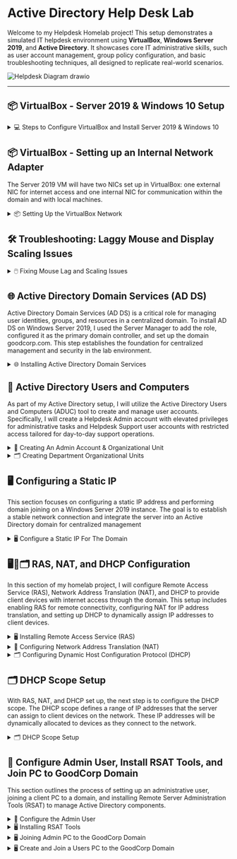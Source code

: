 # Active Directory Help Desk Lab

Welcome to my Helpdesk Homelab project! This setup demonstrates a simulated IT helpdesk environment using **VirtualBox**, **Windows Server 2019**, and **Active Directory**. It showcases core IT administrative skills, such as user account management, group policy configuration, and basic troubleshooting techniques, all designed to replicate real-world scenarios.

![Helpdesk Diagram drawio](https://github.com/user-attachments/assets/8f702151-2c27-45c6-87da-01b321d7d5ad)

---

## 📦 VirtualBox - Server 2019 & Windows 10 Setup

<details>
<summary>💻 Steps to Configure VirtualBox and Install Server 2019 & Windows 10</summary>

### 1️⃣ Download and Install VirtualBox
- To start I visited the [VirtualBox website](https://www.oracle.com/virtualization/technologies/vm/downloads/virtualbox-downloads.html) and downloaded the latest version.  
- Follow the installation wizard to complete the setup.

### 2️⃣ Download the Windows Server 2019 & Windows 10 ISO
- To download the Server 2019 ISO, I went to the [Microsoft Evaluation Center](https://www.microsoft.com/en-us/evalcenter/) and searched for "Windows Server 2019."
- To download the Windows 10 ISO I went to [Microsoft Software Download Page](https://www.microsoft.com/en-us/software-download/windows10)

### 3️⃣ Create a New Virtual Machine
- Open VirtualBox and click `New`.
  
  ![New VM Screenshot](https://github.com/user-attachments/assets/7116c63c-d6a3-4a0d-a759-9df440eea598)

- I named the virtual machine `Server 2019`.  
- Select the downloaded Windows Server 2019 ISO image.  
- I checked `Skip Unattended Installation`, then I clicked `Next`
  
  ![Screenshot 2024-12-30 220652](https://github.com/user-attachments/assets/83a81a79-8a1f-4da3-b21a-3ae4fcd8a7fe)

### 4️⃣ Configure Virtual Machine Hardware Settings
- Next, I allocated `4 CPU cores` and `4GB of RAM`.  

   ![Hardware Configuration Screenshot](https://github.com/user-attachments/assets/061c035b-8fd4-4f57-9bf2-ee66c5dde676)
  
- Next, I set the virtual hard disk size to `50GB`.  

  ![Hard Disk Size Screenshot](https://github.com/user-attachments/assets/0b1a7605-65f7-4893-bb85-e39973ebf9c4)
  
- Click `Finish` to complete the setup.  

  ![Screenshot 2024-12-30 222023](https://github.com/user-attachments/assets/54dd2892-fd6b-47fd-91b5-7c71a06cd88a)

### 5️⃣ Install Windows Server 2019
  
- Open VirtualBox, select the Server 2019 VM, and click `Start`.  

  ![Screenshot 2024-12-30 222155](https://github.com/user-attachments/assets/aea67364-b653-4e10-a01c-7224353797f1)

- Once the VM boots, I'll set my Language, Time and currency format, and Input method, then click `Next`

  ![Screenshot 2024-12-30 222422](https://github.com/user-attachments/assets/7f843eda-bf00-448a-b989-69419e93d474)

- On the Windows setup screen, I'll click `Install Now`

  ![Screenshot 2024-12-30 222436](https://github.com/user-attachments/assets/6c0f8e19-4b0f-4724-8fe5-67449d19eb45)

- On the next page, I'll make sure to select `Desktop Experience`, then click `Next`

  ![Screenshot 2024-12-30 222801](https://github.com/user-attachments/assets/e6746f98-533b-47cc-a1b8-075ce4e1152c)

- Accept the License terms, then click `Next`

  ![Screenshot 2024-12-30 223212](https://github.com/user-attachments/assets/471b37db-b583-4a97-b7cd-81bd2ea4c1bf)

- On the next page, I'll select `Custom Install`

  ![Screenshot 2024-12-30 223219](https://github.com/user-attachments/assets/27856ea1-6fac-4f08-9ccc-4507187cc1ff)

- On the Disk Allocation page, select the 50GB drive, then click `Next`

  ![Screenshot 2024-12-30 223224](https://github.com/user-attachments/assets/b759346e-a54e-49df-a344-df8de5d71bdc)

- Windows will begin the installation process.
 
  ![Screenshot 2024-12-30 223251](https://github.com/user-attachments/assets/b60d5f85-1425-45fd-8a05-ae7e90379c59)

- Once prompted, I'll input a password, then click `Finish`

  ![Screenshot 2024-12-30 223851](https://github.com/user-attachments/assets/44d64ac8-147b-4ac5-873b-f26b38713821)

- When at the Windows login screen, press `right ctrl + del`, then enter the password to log in.
- NOTE: you have to use ctrl+del since this is a VM. You could also go to `Input` → `Keyboard`, then click `Insert Ctrl-Alt-Del` to achieve the same thing.

  ![Screenshot 2024-12-30 224856](https://github.com/user-attachments/assets/9db6dc9f-c7cd-42dc-8826-ae1b05abcea8)

✅ Installation Complete
- The VM is now ready and operational! Just repeat the process to create a Windows 10 Virtual Machine.

  ![Completed Setup Screenshot](https://github.com/user-attachments/assets/f7e23cec-1efd-4d81-92c8-125c7e41b602)

</details>




<!-- 1️⃣2️⃣3️⃣4️⃣5️⃣6️⃣7️⃣8️⃣9️⃣🔟 -->




## 📦 VirtualBox - Setting up an Internal Network Adapter
The Server 2019 VM will have two NICs set up in VirtualBox: one external NIC for internet access and one internal NIC for communication within the domain and with local machines.

<details>
<summary>📦 Setting Up the VirtualBox Network</summary>

- On the host machine, I'll launch VirtualBox, select the Server 2019 VM, and click `Settings`.

  ![Screenshot 2024-12-31 205055](https://github.com/user-attachments/assets/5775fb11-80c9-4811-a548-2d58790a5d20)

- On the Settings window, switch to `Expert Mode` in the top left corner.

  ![Screenshot 2024-12-31 205116](https://github.com/user-attachments/assets/6c65c99c-5760-4cbf-a0a6-c7403fbcd184)

- Select `Network` from the menu to the left. Make sure Adapter 1 is enabled and set to `NAT` or `Bridged`

  ![Screenshot 2024-12-31 205130](https://github.com/user-attachments/assets/9fab0c51-00d1-46d1-a2bf-326bf6376dfd)

- Click the Adapter 2 tab and check `Enable Network Adapter` then select `Internal Network` and click `OK`

  ![Screenshot 2024-12-31 205154](https://github.com/user-attachments/assets/0081597c-bb98-42d1-b84a-88767b17aeb2)

- The VirtualBox network adapters are now set up properly. This will allow me to have static ips on one nic, while still giving access to the internet from the other.

</details>




<!-- 1️⃣2️⃣3️⃣4️⃣5️⃣6️⃣7️⃣8️⃣9️⃣🔟 -->




## 🛠️ Troubleshooting: Laggy Mouse and Display Scaling Issues

<details>
<summary>🖱️ Fixing Mouse Lag and Scaling Issues</summary>

### Issue Observed
With the virtual machine running, there were noticeable issues with mouse lag and improper display scaling.  

  ![Mouse Lag Screenshot](https://github.com/user-attachments/assets/f7e23cec-1efd-4d81-92c8-125c7e41b602)

### Solution
1️⃣ Go to `Devices` in the VirtualBox menu and select `Insert Guest Additions CD image...`.  
   
   ![Insert Guest Additions Screenshot](https://github.com/user-attachments/assets/7b1684a1-5a8a-4f5a-91d1-82541c3ba5c1)
   
2️⃣ Within the VM, Open `File Explorer` and navigate to `This PC`.  

3️⃣ Under `Devices and Drives`, open the `CD Drive (D:) VirtualBox Guest Additions`.  
   
   ![Guest Additions Drive Screenshot](https://github.com/user-attachments/assets/c9a9d62d-d1fd-4068-bcc2-89b45c5ddf77)

4️⃣ Run `VBoxWindowsAdditions-amd64` and complete the installation.  
   
   ![Guest Additions Installer Screenshot](https://github.com/user-attachments/assets/18c984f6-9eb0-4a0c-b46d-3f75ad092226)

5️⃣ Reboot the VM.  

### Result
The mouse now moves smoothly, and the display scaling adjusts correctly, allowing for a better user experience. 😊  
  
  ![Fixed Issues Screenshot](https://github.com/user-attachments/assets/f9d96384-69ab-4fc2-8c42-b7196732c051)

</details>




<!-- 1️⃣2️⃣3️⃣4️⃣5️⃣6️⃣7️⃣8️⃣9️⃣🔟 -->




## 🌐 Active Directory Domain Services (AD DS)

Active Directory Domain Services (AD DS) is a critical role for managing user identities, groups, and resources in a centralized domain. To install AD DS on Windows Server 2019, I used the Server Manager to add the role, configured it as the primary domain controller, and set up the domain goodcorp.com. This step establishes the foundation for centralized management and security in the lab environment.

<details>
<summary>🌐 Installing Active Directory Domain Services</summary>

## 🛠️ Prepare the Server

### Change the Computer Name  
- Go to System Properties, by opening `File Explorer` right-click `This PC`, then select `Properties`.

  ![Screenshot 2024-12-30 233825](https://github.com/user-attachments/assets/c35254c2-8989-48e3-8e4d-c041222bf78a)

- Next to Computer Name click `Change Settings`

  ![Screenshot 2024-12-30 234145](https://github.com/user-attachments/assets/1f375b22-e8cc-45ab-a64c-0766477394d5)

- Click `Change` then set the computer name, I'll use `GoodCorp-DC`, click `OK` then restart the server.

  ![Screenshot 2024-12-30 235134](https://github.com/user-attachments/assets/a5a1191f-5e26-49ee-a184-be7d5c9f7094)

- Once restarted, go to system properties again to verify the name has changed.

  ![Screenshot 2024-12-30 235519](https://github.com/user-attachments/assets/2a4f91fb-63a5-4e54-82a4-bc3c7196f6a1)

---

## 🛠️ Open Server Manager & Start Installation

1️⃣ Launch Server Manager  
- Open the VM, Server Manager should start automatically. If not, click `Start`, and select `Server Manager`.  

  ![Server Manager](https://github.com/user-attachments/assets/38ee87c4-8674-400e-bbfe-615c5cc283c3)

2️⃣ Add Roles and Features  
- On the Server Manager dashboard, click `Manage` → `Add Roles and Features`.  

  ![Add Roles and Features](https://github.com/user-attachments/assets/9be5e3e2-1c64-4147-838f-749d3fef7465)

---

## 🖱️ Use the Installation Wizard

3️⃣ Begin Installation  
- When the installation wizard appears, click `Next`.  

  ![Screenshot 2024-12-31 000254](https://github.com/user-attachments/assets/7a82862c-b490-4c80-bdbf-91d54251bd5a)

4️⃣ Select Installation Type  
- Choose `Role-based or Feature-based Installation`, then click `Next`.  

  ![Screenshot 2024-12-31 000345](https://github.com/user-attachments/assets/d018a402-c014-481d-883b-b39e03ea8c36)

5️⃣ Pick the Destination Server  
- Click `Select a server from the server pool` and click `Next`.  

  ![Screenshot 2024-12-31 000419](https://github.com/user-attachments/assets/01baa936-5ab2-43d9-9773-808b8b11b77f)

---

## 🧩 Add the AD DS Role

6️⃣ Add the Role  
- Select `Active Directory Domain Services`, click `Add Features`, then click `Next`.  

  ![Screenshot 2024-12-31 000520](https://github.com/user-attachments/assets/1dcd19c7-97e7-4b31-9850-4d68bbcc8b23)
  ![Screenshot 2024-12-31 000525](https://github.com/user-attachments/assets/3c728739-f489-430c-9f91-09a4bba1588d)
  ![Screenshot 2024-12-31 000536](https://github.com/user-attachments/assets/985b3299-65b1-4d3f-9d14-df927c03b9c8)

7️⃣ Review Features  
- On the Features tab, leave everything as is, then click `Next`.  

  ![Screenshot 2024-12-31 000542](https://github.com/user-attachments/assets/78136f6a-6a4f-4b78-b347-479015962083)

8️⃣ Confirm Installation  
- On the AD DS tab, click `Next`, then `Install` on the Confirmation tab.  

  ![Screenshot 2024-12-31 000547](https://github.com/user-attachments/assets/25a8f8d0-fde5-43c7-946e-9b8758cd5a8f)
  ![Screenshot 2024-12-31 000558](https://github.com/user-attachments/assets/2925c475-10e1-4182-a63f-54b793c11751)
  ![Screenshot 2024-12-31 000637](https://github.com/user-attachments/assets/b2f79e7e-40ed-4bab-ac77-b59394cfbf12)

---

## 🌳 Promote to Domain Controller

9️⃣ Start Promotion  
- After installation, click `Promote this server to a domain controller`.  

  ![Screenshot 2024-12-31 001444](https://github.com/user-attachments/assets/61a5b6f4-e561-4610-b780-62916663398d)

- Add a New Forest: I chose to use `goodcorp.com`.  

  ![Screenshot 2024-12-31 001609](https://github.com/user-attachments/assets/c52bdb0f-9b8d-4518-a96d-34e85b6d1cd8)

🔟 Set Domain Controller Options  
- Input a password and click `Next`.  

  ![Screenshot 2024-12-31 001704](https://github.com/user-attachments/assets/68ed86d6-8756-4b97-99a0-2a014152423b)

---

## 🔗 Configure Additional Settings

- DNS Options: Leave unchecked and click `Next`.  

  ![Screenshot 2024-12-31 001802](https://github.com/user-attachments/assets/a5e73027-9c07-474e-b6e2-8c4db2cd0a68)

- NetBIOS Name: Leave as is and click `Next`.  

  ![Screenshot 2024-12-31 001819](https://github.com/user-attachments/assets/126cedc0-4881-49fb-a9b7-afc20d7e1b71)

- Paths Tab: Keep defaults and click `Next`.  

  ![Screenshot 2024-12-31 001829](https://github.com/user-attachments/assets/15aae331-8cc1-4401-92e8-e2af55f0d473)

- Review Tab: Click `Next`.  

  ![Screenshot 2024-12-31 001841](https://github.com/user-attachments/assets/023c6f47-42bc-4d32-ba3a-3c5b452b8f94)

- Prerequisites Check: Click `Install`.  

  ![Screenshot 2024-12-31 001859](https://github.com/user-attachments/assets/31db2f43-57ce-481f-bf0a-a7d890b8e4cc)

---

## 🔄 Final Steps

✅ Installation Complete  
- Once the installation is complete, the VM will automatically restart.  

  ![Screenshot 2024-12-31 001941](https://github.com/user-attachments/assets/865bf457-60eb-4ef9-aa66-86d8d6727a7c)

---

</details>




<!-- 1️⃣2️⃣3️⃣4️⃣5️⃣6️⃣7️⃣8️⃣9️⃣🔟 -->




## 👥 Active Directory Users and Computers

As part of my Active Directory setup, I will utilize the Active Directory Users and Computers (ADUC) tool to create and manage user accounts. Specifically, I will create a Helpdesk Admin account with elevated privileges for administrative tasks and Helpdesk Support user accounts with restricted access tailored for day-to-day support operations.

<details>
<summary>👥 Creating An Admin Account & Organizational Unit</summary>

## 👥 Create an Admin Account

1️⃣ Access Active Directory Users and Computers
- On the Server Manager dashboard, click `Tools` and select `Active Directory Users and Computers`.

  ![Screenshot 2024-12-31 130031](https://github.com/user-attachments/assets/6b067f12-b5e0-463c-a109-22d47ff88de4)

- I will pin ADUC to my taskbar by right-clicking the icon and selecting `Pin To Taskbar`.

  ![Screenshot 2024-12-31 130320](https://github.com/user-attachments/assets/d63ddf3c-5f44-4b69-80c9-ac53b42f100f)

---

## 🗂️ Create A New Organizational Unit

2️⃣ Create the Admin Organizational Unit
- I'll right-click `goodcorp.com` go to `New` and select `Organizational Unit`.

  ![Screenshot 2025-01-02 105043](https://github.com/user-attachments/assets/ad381f64-64b1-404f-b226-796f8b68381c)

- I'll name the OU `ADMINS` and uncheck `Protect container from accidental deletion`, then click `OK`.

  ![Screenshot 2025-01-02 105303](https://github.com/user-attachments/assets/faa2f277-2318-4b13-a493-09029c170a12)

---

## 👥 Active Directory Account Creation

3️⃣ Account Creation

- Now that I have an `ADMINS` folder. I'll right-click the folder and select `New` then `User`.

  ![Screenshot 2025-01-02 105554](https://github.com/user-attachments/assets/9849c68b-4dd9-4bc4-b837-91482ae745f5)

- I'll input my name `Stephen Abner`, set the User logon name to `a-sabner`, then click `Next`.

  ![Screenshot 2025-01-02 105824](https://github.com/user-attachments/assets/5dc1d58f-036c-4da5-95dd-604d5b340f7f)

- On the next screen I'll input a password, uncheck `User must change password at next logon`, and check `Password never expires`, then click `Next` and `Finish`.

  ![Screenshot 2025-01-02 110117](https://github.com/user-attachments/assets/f27dafd7-b0ec-40d0-a0fe-c422d31710b7)

---

## 👥 Promote User To Admin

4️⃣ Give User Domain Admin

- Now I have my personal account created inside the ADMINS folder, But I still need to give the account admin privileges. 

  ![Screenshot 2025-01-02 110310](https://github.com/user-attachments/assets/7ac6ec2a-59af-4486-8f07-992c8236a434)

- To grant the account admin privileges, I'll right-click on the user and select `Properties`.

  ![Screenshot 2025-01-02 114236](https://github.com/user-attachments/assets/ec2286ca-a535-4d50-9380-6f308cf83aa5)

- In the properties window, I'll click `Member Of`, then click `Add` 

![Screenshot 2025-01-02 114405](https://github.com/user-attachments/assets/c6ad8ed0-2012-4ef2-9a0e-4bf920bcb15d) ![Screenshot 2025-01-02 114417](https://github.com/user-attachments/assets/da3c82ac-522e-42e1-bd58-5d08e5fc6a51)

- In the `Enter the object names to select` section, I'll input `domain admins`, then click `Check Names`

  ![Screenshot 2025-01-02 114942](https://github.com/user-attachments/assets/8dbc6656-3d01-40db-ae77-7324badc9e1e)

- After clicking `Check Names` domain admins will become underlined, click `OK` 

  ![Screenshot 2025-01-02 114959](https://github.com/user-attachments/assets/eb1c2eba-b17b-4742-8b2d-9d5e1d878dae)

- The user has now been added to `Domain Admins`. Click `Apply`, then `OK`.

  ![Screenshot 2025-01-02 115854](https://github.com/user-attachments/assets/8f33d90c-1d84-4ba4-8287-5481a1c49eb6)


</details>

<Details>
  <Summary>🗂️ Creating Department Organizational Units</Summary>

In this section, I will create the HR, and IT OU's for the users that I'll be creating later in my project.

- I'll Open Active Directory Users and Computers, right-click `goodcorp.com` then go to, `New` -> `Organizational Unit`

  ![Screenshot 2025-01-11 162812](https://github.com/user-attachments/assets/7328493a-d279-4ff3-9a1d-961ab070b6b3)

- I'll name the OU `HR`, and uncheck `Protect Container from accidental deletion`, then click `OK`.

  ![Screenshot 2025-01-11 163134](https://github.com/user-attachments/assets/a2511621-c150-448e-a4e6-94399cc61610)

- Now I'll repeat the process above and create the `IT` OU.

  ![Screenshot 2025-01-11 163255](https://github.com/user-attachments/assets/d4b8c8f9-87d6-490f-a809-22b0fa0aa2bf)

- The HR and IT OU's have been created.

  ![Screenshot 2025-01-11 163930](https://github.com/user-attachments/assets/a3222535-ec3f-4664-ac1d-eb5070cb44cb)

</Details>

<!-- 1️⃣2️⃣3️⃣4️⃣5️⃣6️⃣7️⃣8️⃣9️⃣🔟 -->




## 🖥️ Configuring a Static IP
This section focuses on configuring a static IP address and performing domain joining on a Windows Server 2019 instance. The goal is to establish a stable network connection and integrate the server into an Active Directory domain for centralized management

<details>
<summary>🖥️ Configure a Static IP For The Domain</summary>

### 1️⃣ Assigning a Static IP
- To access the network adapters within the VM. I'll right-click `Start` and click `Network Connections`

  ![Screenshot 2024-12-31 223203](https://github.com/user-attachments/assets/9f9aef50-e65c-4939-8609-a7f1bc285842)

- In the Network Connections window, click `Change Adapter Options`

  ![Screenshot 2024-12-31 223220](https://github.com/user-attachments/assets/34dd4bcc-465c-45f2-b19f-42f1c1e1a931)

### 2️⃣ Identifying the Internal Adapter 

- I'll now identify the internal network adapter by right-clicking `Ethernet` and `Ethernet 2` and selecting `Status`.

  ![Screenshot 2024-12-31 224601](https://github.com/user-attachments/assets/0ab866e8-3723-4094-aaf3-dbc8a70868ca)
  ![Screenshot 2024-12-31 224626](https://github.com/user-attachments/assets/ccc3c678-332a-4efb-837a-f1ae1995e118)

- By examining the `IPv4 Connectivity` and `Sent and Received Activity`, it's clear which adapter is internet-facing and which is internal. Ethernet shows `IPv4 Connectivity: Internet`, while Ethernet 2 displays `No Network Access`.

  ![Screenshot 2024-12-31 225150](https://github.com/user-attachments/assets/8c2c5410-9ae0-45ef-87f1-48e65caa7a6f)

### 3️⃣ Verifying the Details 

- To verify, I'll click `Details` on each adapter.  
  
  ![Screenshot 2024-12-31 230549](https://github.com/user-attachments/assets/b33fa348-8062-4968-8f3a-bcda4a86af41)

- Ethernet has a valid IPv4 address, along with a Default Gateway, DHCP, and DNS servers.
- Ethernet 2 has an APIPA Address and lacks a Default Gateway or DNS server. This indicates that Ethernet 2 attempted to obtain an IP address from a DHCP server but couldn't find one.

  ![Screenshot 2024-12-31 230513](https://github.com/user-attachments/assets/76f2e1a9-2ce3-4e4b-8892-d12bc48707d4)

### 4️⃣ Renaming the Adapters

- To clarify things, I'll rename both adapters: I'll right-click on Ethernet and rename it to `Internet`, then right-click on Ethernet 2 and rename it to `Internal`.

  ![Screenshot 2024-12-31 232146](https://github.com/user-attachments/assets/1ac63a47-a75a-4928-91d0-9d1490e9fc8b)
  ![Screenshot 2024-12-31 232220](https://github.com/user-attachments/assets/6976eaf0-1c35-4076-87e2-d0510c33af4c)
  ![Screenshot 2024-12-31 232247](https://github.com/user-attachments/assets/1c07f649-976b-4dd5-be1b-18058e177b09)

### 5️⃣ Configuring the IP Settings 

- Now that the adapters have been identified and renamed, I'll right-click `Internal` and click `Properties`

  ![Screenshot 2024-12-31 232431](https://github.com/user-attachments/assets/638923fd-b16f-4915-82c1-ca97389bca8b)

- In the properties window, I'll double-click `Internet Protocol Version 4 (TCP/IPv4)`

  ![Screenshot 2024-12-31 232532](https://github.com/user-attachments/assets/95694d0c-9925-462d-b1ff-37fafa366e0c)

- I'll select `Use the following IP address` and set the IP address to `172.25.0.1`.
- The subnet mask will be configured as `255.255.255.0`.
- Finally, I'll set the Preferred DNS Server to the loopback address, `127.0.0.1`.

  ![Screenshot 2024-12-31 233719](https://github.com/user-attachments/assets/c36681dc-3bce-4b92-a29f-477083248d40)

### 6️⃣ Finalizing the Configuration

- I'll click `OK`, then restart the VM.

---

### 7️⃣ Verifying the Settings

- After the VM restarts, I'll return to Network Connections and check the Details of the internal adapter to verify that the static IP and subnet mask have been updated.

  ![Screenshot 2024-12-31 235042](https://github.com/user-attachments/assets/537c92d1-3cf5-4fef-b20a-c021c1f97cb1)

- ✅ Everything looks good!
  
</details>




<!-- 1️⃣2️⃣3️⃣4️⃣5️⃣6️⃣7️⃣8️⃣9️⃣🔟 -->




## 🖥️📶🗂️ RAS, NAT, and DHCP Configuration
In this section of my homelab project, I will configure Remote Access Service (RAS), Network Address Translation (NAT), and DHCP to provide client devices with internet access through the domain. This setup includes enabling RAS for remote connectivity, configuring NAT for IP address translation, and setting up DHCP to dynamically assign IP addresses to client devices.

<details>
<summary>🖥️ Installing Remote Access Service (RAS) </summary>

### Installing RAS
- Open Server Manager, click `Add Roles and Features`, then click `Next`.

  ![Screenshot 2025-01-02 154407](https://github.com/user-attachments/assets/f8bc3fd0-befe-4c44-aad0-f624ffec59b8)
  ![Screenshot 2025-01-02 154459](https://github.com/user-attachments/assets/42bc5c89-e263-4dd1-a9d3-a55ff96215b2)

- Select `Role-based or feature-based installation`, then click `Next`.

  ![Screenshot 2025-01-02 154514](https://github.com/user-attachments/assets/292675bd-9bd6-4fa5-90b3-8b03d85c55ec)

- Select `Select a server from the server pool`, then click `Next`.

  ![Screenshot 2025-01-02 175613](https://github.com/user-attachments/assets/15658f6d-44d3-4d22-9003-e02dbb9f5e45)

- For roles, check `Remote Access`, then click `Next`.

  ![Screenshot 2025-01-02 154619](https://github.com/user-attachments/assets/b8c017ac-c97d-460f-9779-e496c3b95ab2)

- Leave as is, click `Next`.

  ![Screenshot 2025-01-02 154652](https://github.com/user-attachments/assets/1b2b1a07-5047-4ed1-ac74-a399b5afb787)
  ![Screenshot 2025-01-02 154710](https://github.com/user-attachments/assets/a50e21f3-5f72-4981-8170-b14a7706e7bf)

- Select `Routing`, then click `Add Feature`, `DirectAccess and VPN` will become checked automatically, click `Next`.

  ![Screenshot 2025-01-02 154757](https://github.com/user-attachments/assets/1fd97f61-1dc2-497e-8edf-2f626a745a87)
  ![Screenshot 2025-01-02 154738](https://github.com/user-attachments/assets/78c86947-87ec-4d3b-a7b6-bd430e37ccc4)

- Leave as is, click `Next`.

  ![Screenshot 2025-01-02 154817](https://github.com/user-attachments/assets/d947cd35-2582-4118-bfd9-cbabf9468386)

- Leave as is, click `Next`.  
 
  ![Screenshot 2025-01-02 154834](https://github.com/user-attachments/assets/4581ef11-783d-4499-b5d4-ebdfaa5f0731)

- Click `Install`, when the installation is complete, then click `Close`.

  ![Screenshot 2025-01-02 154850](https://github.com/user-attachments/assets/9ce8f0d5-0660-4b9b-9ab3-21f6d55e5c88)
  ![Screenshot 2025-01-02 154938](https://github.com/user-attachments/assets/afcf27c3-88d4-4e75-b61c-bb10109566fa)

</details>




<!-- 1️⃣2️⃣3️⃣4️⃣5️⃣6️⃣7️⃣8️⃣9️⃣🔟 -->




<details>
  <summary>📶 Configuring Network Address Translation (NAT)</summary>

### 📶 Configure NAT
- Open Server Manager, go to `Tools` and select `Routing and Remote Access`.

  ![Screenshot 2025-01-02 155307](https://github.com/user-attachments/assets/02022e44-7a97-4edf-88e8-b8fa0d81aba7)

- I'll right-click my domain controller `GOODCORP_DC`, then click `Configure and Enable Routing and Remote Access`.

  ![Screenshot 2025-01-02 155412](https://github.com/user-attachments/assets/d3033524-33b0-4f03-8b55-386b2f4603c3)

- When the install wizard appears, click `Next`.

  ![Screenshot 2025-01-02 155431](https://github.com/user-attachments/assets/9b00e80e-f9f5-4c7f-8679-0d755317ff3a)

- Select `Network address translation`, then click `Next`.

  ![Screenshot 2025-01-02 155500](https://github.com/user-attachments/assets/b763aa99-d2e2-4788-b5fc-70a6458d15b3)

- I'll select `Use this Public Interface to connect to the Internet`, then I'll select the `Internet` adapter that I renamed in the `Configuring A Static IP` section. then click `Next`.

  ![Screenshot 2025-01-02 193404](https://github.com/user-attachments/assets/3bc646b4-8f3f-4a56-9c6c-dc3bf9ad3333)

- Click `Finish` to complete the setup.

  ![Screenshot 2025-01-02 194213](https://github.com/user-attachments/assets/aaa8f8ad-3d0a-4427-bb1f-6625da805dc6)

- Now the `GOODCORP-DC` domain has a green UP arrow and is configured properly.

  ![Screenshot 2025-01-02 194504](https://github.com/user-attachments/assets/7be210e3-4ca9-4ac1-add8-24863cfac367)

</details>




<!-- 1️⃣2️⃣3️⃣4️⃣5️⃣6️⃣7️⃣8️⃣9️⃣🔟 -->




<details>
  <summary>🗂️ Configuring Dynamic Host Configuration Protocol (DHCP)</summary>

### 🗂️ Installing DHCP features
- Open Server Manager, click `Add roles and features` then click `Next`.

  ![Screenshot 2025-01-02 200721](https://github.com/user-attachments/assets/0ce2c226-0884-4880-8857-2ef51f6a1d4a)

- Select `Role-based or feature-based installation`, then click `Next`.

  ![Screenshot 2025-01-02 200844](https://github.com/user-attachments/assets/bf4d9a7d-67f4-44b5-89c2-0092ff365c52)

- Click `Select a server from the server pool`, then click `Next`.

  ![Screenshot 2025-01-02 201003](https://github.com/user-attachments/assets/77e037f8-a8a9-488b-993e-5e118279e280)

- For roles, select `DHCP Server` then click `Add Features`, then click `Next`.

  ![Screenshot 2025-01-02 201135](https://github.com/user-attachments/assets/71bb4d4c-93b5-42e9-a811-5a73bf196835)
  ![Screenshot 2025-01-02 201146](https://github.com/user-attachments/assets/e950e4c2-e552-419c-a403-bb87fbdb3ccd)

- Leave features as is, click `Next`

  ![Screenshot 2025-01-02 201347](https://github.com/user-attachments/assets/735841a3-2bad-45f4-8687-0353dab4aad7)

- Click `Next`

  ![Screenshot 2025-01-02 201430](https://github.com/user-attachments/assets/ddab1078-6afc-4b43-8316-eeb659ae166e)

- And finally, I'll click `Install` and wait for the installation to complete, then click `Close`

  ![Screenshot 2025-01-02 201529](https://github.com/user-attachments/assets/bafc33f3-f505-458a-a366-9e8189774965)
  ![Screenshot 2025-01-02 201605](https://github.com/user-attachments/assets/0eef400e-6e2d-42f8-aaae-9e4b90755638)

- Setup complete! In the next section, I'll set up the DHCP scope.
  
</details>




<!-- 1️⃣2️⃣3️⃣4️⃣5️⃣6️⃣7️⃣8️⃣9️⃣🔟 -->




## 🗂️ DHCP Scope Setup
With RAS, NAT, and DHCP set up, the next step is to configure the DHCP scope. The DHCP scope defines a range of IP addresses that the server can assign to client devices on the network. These IP addresses will be dynamically allocated to devices as they connect to the network.

<details>
  <summary>🗂️ DHCP Scope Setup</summary>
  
### 🗂️ Access DHCP Control Panel
- I'll Open Server Manager, go to `Tools` and click `DHCP`.

  ![Screenshot 2025-01-02 202021](https://github.com/user-attachments/assets/dbbf90bd-a939-4e09-8607-81b4a4398ab6)

- Within the control panel, I'll expand `goodcorp-dc.goodcorp.com`. Notice that `IPv4` and `IPv6` have a red down arrow.

  ![Screenshot 2025-01-02 204621](https://github.com/user-attachments/assets/99516fe8-a540-40d0-b714-36c1a8c3102e)

- I'll right-click `IPv4`, click `New Scope`, then click `Next`.

  ![Screenshot 2025-01-02 205926](https://github.com/user-attachments/assets/3d622416-a3a0-4802-be4e-fabbf37c16ec)

- I'll name the scope `172.25.0.100-200`, then click `Next`.

  ![Screenshot 2025-01-02 210130](https://github.com/user-attachments/assets/273f132d-ed15-4232-a0f1-805da7e37a38)

- For the range, I'll set
  - Start IP Address to `172.25.0.100`
  - End IP Address to `172.25.0.200`
  - I'll set the length to `24` so the subnet mask is `255.255.255.0`
- Then click `Next`

  ![Screenshot 2025-01-02 210757](https://github.com/user-attachments/assets/6196be07-625d-43eb-9596-b23918fd7b8a)

- I don't need exclusions, so I'll click `Next`.

  ![Screenshot 2025-01-02 211036](https://github.com/user-attachments/assets/18398b92-7b58-4bb0-bf4a-994f8a371774)

- I'll leave the lease duration at `8 Days`, then click `Next`.

  ![Screenshot 2025-01-02 211201](https://github.com/user-attachments/assets/30b98662-57b7-4833-98cd-0c0b59c0021c)

- On the next window, I'll select `Yes, I want to configure these options now` then click `Next`.

  ![Screenshot 2025-01-02 211322](https://github.com/user-attachments/assets/0084d5e1-6f3b-4dd6-9f2b-229bfb0a471e)

- Since the clients will use the Domain Controller's Internal NIC as the default gateway, I will input the Domain Controller's IP address, click `Add` then click `Next`.

![Screenshot 2025-01-02 211910](https://github.com/user-attachments/assets/1d07b5c3-7791-4489-b3ab-4ba8020fa343)

- The goodcorp.com domain and DNS is already there, so I'll click `Next`.

  ![Screenshot 2025-01-02 212320](https://github.com/user-attachments/assets/335ffaac-cd80-4db6-9bad-ca907b632eb0)

- I'll skip WINS Servers, and click `Next`.

  ![Screenshot 2025-01-02 212409](https://github.com/user-attachments/assets/6dc37d9f-ece2-4570-93c4-a077d55563eb)

- I'll make sure `Yes, I want to activate this scope now` is selected, click `Next`, and `Finish`.

  ![Screenshot 2025-01-02 212434](https://github.com/user-attachments/assets/33b4d60c-3dc2-44b9-a621-92139c1d3b36)

- I noticed IPv4 and IPv6 still had a red down arrow

  ![Screenshot 2025-01-02 212704](https://github.com/user-attachments/assets/8aff448b-322f-45fd-97ae-e43f160d1553)

- To fix this, I'll right-click the domain, and select `Authorize`. Then right-click again, and select `Refresh`.

  ![Screenshot 2025-01-02 212749](https://github.com/user-attachments/assets/a77738eb-40c7-49a2-8609-8deefd9f29ca) ![Screenshot 2025-01-02 212811](https://github.com/user-attachments/assets/e9160bff-f20f-4265-b186-3757676b5ec9)

- IPv4 and IPv6 now have green checkmarks! The DHCP scope and DNS are set up properly. 

![Screenshot 2025-01-02 212839](https://github.com/user-attachments/assets/1802ad18-589d-44a5-8f8a-5eb99dfc7d20)

</details>




<!-- 1️⃣2️⃣3️⃣4️⃣5️⃣6️⃣7️⃣8️⃣9️⃣🔟 -->



 
## 👥 Configure Admin User, Install RSAT Tools, and Join PC to GoodCorp Domain
This section outlines the process of setting up an administrative user, joining a client PC to a domain, and installing Remote Server Administration Tools (RSAT) to manage Active Directory components.

<details>
  <summary>👥 Configure the Admin User</summary>

### 🖥️ Enable the Admin Account

- I'll open Virtualbox and start the Windows 10 VM.

- Open File Explorer, right-click `This PC` then click `Manage`.

  ![Screenshot 2025-01-03 113518](https://github.com/user-attachments/assets/f76ecbda-01c3-487c-9694-e6a469964828)

- Within Computer Management, I'll expand `Local Users and Groups` and select `Users`.

  ![Screenshot 2025-01-03 113601](https://github.com/user-attachments/assets/05721956-3564-452d-87ec-806ca529cce7)

- I'll right-click `Administrator` and select `Properties`.

  ![Screenshot 2025-01-03 113624](https://github.com/user-attachments/assets/fc68a576-5aa4-4d56-97fa-a620b719ca5f)

- Uncheck `Account is disabled` then click `Apply` and `OK`.

  ![Screenshot 2025-01-03 113657](https://github.com/user-attachments/assets/64f0347d-a792-40f4-981b-269d06bda450)

- Right-click `Administrator`, then click `Set Password`.

  ![Screenshot 2025-01-03 113735](https://github.com/user-attachments/assets/060170f9-c513-4069-8802-a92c9fd71886)

- click `Proceed`.

  ![Screenshot 2025-01-03 113746](https://github.com/user-attachments/assets/2c5561b6-6cf5-4ab0-9da8-ee2a1387e183)

- I'll set a password, then click `OK`.

  ![Screenshot 2025-01-03 113816](https://github.com/user-attachments/assets/c9a2bbf8-924e-423d-81f4-d2c494947dc2)

- Right-click the start button, then sign out of the VM.

  ![Screenshot 2025-01-03 120734](https://github.com/user-attachments/assets/0a64b373-f268-4560-8afa-9266f1f05344)

- At the sign-in screen, click `Administrator` input the password, then log in.

  ![Screenshot 2025-01-03 120912](https://github.com/user-attachments/assets/408b7362-6254-4a0d-812e-769de928b02a)

- I'll uncheck everything, then click `Accept`.

  ![Screenshot 2025-01-03 121333](https://github.com/user-attachments/assets/43e2e3c4-2f98-476d-94fe-b03cb9320b07)

- I've been informed that Nick Burns has finally been fired, so I'll remove his account.
  - Back at `Computer Management`, I'll right-click the user `Nick Burns` click `Delete`, `Yes`, then `OK`.

    ![Screenshot 2025-01-03 121854](https://github.com/user-attachments/assets/c61ac8c4-442e-45fb-a33f-8f456ee33947)
    ![Screenshot 2025-01-03 122937](https://github.com/user-attachments/assets/0298aac1-25be-455d-824d-a123e5a16033)

- All jokes aside, the admin user has been successfully configured. Next, I’ll install RSAT tools to enable the admin user to manage Active Directory directly from this Windows 10 machine.

</details>




<!-- 1️⃣2️⃣3️⃣4️⃣5️⃣6️⃣7️⃣8️⃣9️⃣🔟 -->




<details>
  <summary>🖥️ Installing RSAT Tools</summary>

### 🖥️ Install RSAT Tools

- Within the Windows 10 VM, right-click `Start` and go to `System`.

  ![Screenshot 2025-01-03 124021](https://github.com/user-attachments/assets/1c732f39-2554-4287-8a48-ea94798e0d57)

- On the left pane, scroll down and click `Optional Features`.

  ![Screenshot 2025-01-03 124146](https://github.com/user-attachments/assets/61b225ea-2af3-4d85-8b7a-383f120edbb8)

- Click `Add a feature`.

  ![Screenshot 2025-01-03 124251](https://github.com/user-attachments/assets/165732d3-2834-4f92-b088-8e8714ba3a43)

- I will select the following features:
  - RSAT: Active Directory Certificate Services tools
  - RSAT: Active Directory Domain Services and Lightweight Directory Services Tools
  - RSAT: DHCP Server Tools
  - RSAT: DNS Server Tools
  - RSAT: Group Policy Management Tools
  - RSAT: Remote Desktop Services Tools
  - RSAT: Server Manager

  ![Screenshot 2025-01-03 124531](https://github.com/user-attachments/assets/d4d11e6a-fee9-423b-aa49-30544705453d)
  ![Screenshot 2025-01-03 124551](https://github.com/user-attachments/assets/22ff1608-9cc7-47c4-9aed-6efa95b78413)
  ![Screenshot 2025-01-03 124602](https://github.com/user-attachments/assets/9e19f05b-b71c-45bd-a0ad-6bf8db30743a)

- Once selected, I'll click `Add`, then everything will begin installing.

  ![Screenshot 2025-01-03 125309](https://github.com/user-attachments/assets/987af641-01af-4718-b638-7398b0e9558b)
  ![Screenshot 2025-01-03 125333](https://github.com/user-attachments/assets/f9a4f68e-1f07-46d0-94d2-aadd377af6fd)

- When the installation is complete, I'll restart the VM.
  
- Now I can see all the tools by clicking `Start` and going to `Windows Administrative Tools`.

  ![Screenshot 2025-01-03 131424](https://github.com/user-attachments/assets/c2a3d2f4-8788-4312-96c1-9305016ade69)

- RSAT Tools is now installed! In the next section, I'll join the computer to the GoodCorp Domain.
  
</details>

<Details>
  <summary>🖥️ Joining Admin PC to the GoodCorp Domain</summary>

### 🖥️ Joining Admin PC to the Domain

- On the Windows 10 VM, I'll open CMD, click `Start` and type `CMD` then press `Enter`.

  ![Screenshot 2025-01-03 134008](https://github.com/user-attachments/assets/b648085d-32fe-40c3-8540-fa8bcb6cdf0b)

- Within CMD, I'll type `ipconfig`. The DC has given this PC the IP `172.25.0.100`. And the Gateway is the DC IP Address `172.25.0.1`.

  ![Screenshot 2025-01-03 134113](https://github.com/user-attachments/assets/c971bc0d-0f4a-417b-8683-18a556327ceb)

- Now I'll add the pc to the domain. Right-click `Start` and click `System`.
  
  ![Screenshot 2025-01-03 141901](https://github.com/user-attachments/assets/37259482-38b4-43c4-a444-06864ed3a66c)

- On the System window, I'll scroll down and click `Rename this PC (advanced)`.

  ![Screenshot 2025-01-03 141942](https://github.com/user-attachments/assets/2368bded-0751-4413-a186-2b570df445b5)

- Within System Properties, I'll click `Change`.

  ![Screenshot 2025-01-03 142227](https://github.com/user-attachments/assets/68d42e32-4637-454b-870d-7e74a3954166)

- I'll change the Computer name to `SABNER`, then I'll select `Domain` then input `goodcorp.com` and click `OK`.

  ![Screenshot 2025-01-03 142505](https://github.com/user-attachments/assets/bfeb7a50-03b8-4329-aa01-68c29e9d59be)

- A login window will appear, I'll input the user name `a-sabner` and password of the admin account that I created earlier, then click `OK`.

  ![Screenshot 2025-01-03 142737](https://github.com/user-attachments/assets/0512a4ed-8b99-43be-b1b9-6f0b4d47e422)

- I'll get a welcome screen, click `OK`.

  ![Screenshot 2025-01-03 142834](https://github.com/user-attachments/assets/3a50e673-3656-481e-b475-e63ea94bf50d)

- Then I'll get a prompt to restart the machine, click `OK`, then restart the VM.

  ![Screenshot 2025-01-03 142846](https://github.com/user-attachments/assets/5e205f41-80fb-480f-9141-1c865774b1ec)

- On the Sign In screen, I'll click `Other user`, we can now see the GOODCORP Domain and how to sign in.

  ![Screenshot 2025-01-03 153831](https://github.com/user-attachments/assets/4a9772c8-6cc8-4cc0-9a67-a66c277c0817)

- I'll input the admin account `a-sabner`, enter the password, then click `Enter`.

  ![Screenshot 2025-01-03 143638](https://github.com/user-attachments/assets/14c5c3fe-6617-403c-beb4-88b26d11915d)

- When logged in, I'll click `Start` Scroll down to `Windows Administrative Tools` and open `Active Directory Users and Computers`.

  ![Screenshot 2025-01-03 154205](https://github.com/user-attachments/assets/dc291cbb-cd81-45dd-872b-4f7db03a5899)

- Now I have access to the goodcorp.com domain and corresponding folders.

  ![Screenshot 2025-01-11 171138](https://github.com/user-attachments/assets/3c922a41-9aba-4eb2-8e60-aed00c65e684)

</Details>

<Details>
  <summary>🖥️ Create and Join a Users PC to the GoodCorp Domain</summary>

### 🖥️ Create New Users

- On the `a-sabner` admin machine, I'll click `Start`, scroll down to `Windows Administrative Tools` then click `Active Directory Users and Computers`. Also, I'll go ahead and pin it to the taskbar.

  ![Screenshot 2025-01-03 154205](https://github.com/user-attachments/assets/3438dd8e-f125-439e-9adf-d3cac90c8892)

- I'll Expand the goodcorp.com domain, right-click the `Users` folder, go to `New` and click `User`.

  ![Screenshot 2025-01-11 171400](https://github.com/user-attachments/assets/36027764-5f29-4a4d-be65-5be9449be3bd)

- I'll name the user `John Smith` and set the User logon name to `jsmith`, then click `Next`.

  ![Screenshot 2025-01-03 174207](https://github.com/user-attachments/assets/f662eaac-8ebc-4024-9991-68edcbdf46d3)

- I'll set a password and uncheck `User Must change password at next logon`, then click `Next` and `Finish`.

  ![Screenshot 2025-01-03 174500](https://github.com/user-attachments/assets/4c2c3d17-1553-43ba-937d-8918d2c2ac10)

- John Smith has now been added to users.

  ![Screenshot 2025-01-11 171423](https://github.com/user-attachments/assets/efedba54-33d2-4d10-be34-0cf9b3e4e094)

- I could have initially created John Smith in the IT OU, but I wanted to demonstrate the ability to drag and drop users between OUs.

- To move John Smith to the IT OU, simply drag and drop his account. When the confirmation pop-up appears, click `Yes`.

  ![Screenshot 2025-01-11 175012](https://github.com/user-attachments/assets/0b0c7fde-8ec3-434c-8c92-990efef83639)
  ![Screenshot 2025-01-11 175028](https://github.com/user-attachments/assets/4c275982-2bd1-4bd9-9017-1793d7ae9aa3)

- John Smith is now in the IT OU.

  ![Screenshot 2025-01-11 175449](https://github.com/user-attachments/assets/8d128daf-6a63-42a0-ba81-115b6b41f0b4)

- Now I will create another user in the `HR` OU. I'll Right-click `HR`, go to `New`, then `User`.

  ![Screenshot 2025-01-11 183851](https://github.com/user-attachments/assets/06a5e1c5-6493-4b2a-8371-102b03feef41)

- I'll name this user `Jane Doe`, and set the user logon name to `janedoe`, then click `Next`.

  ![Screenshot 2025-01-11 184045](https://github.com/user-attachments/assets/86d70f4e-fc01-43ac-933d-7463bd3028be)

- Next, I'll create a password, then uncheck `User must change password at next logon`, and check `Password never expires`, then click `Next` and `Finish`.

  ![Screenshot 2025-01-11 184045](https://github.com/user-attachments/assets/cf2e1949-5b2f-4bf9-9966-1c4f657d10d6)





### 🖥️ Join the User PC to the Domain

- I set up a new Windows 10 VM in VirtualBox for John Smith. Next, I'll launch VirtualBox and start the VM.

- On John Smith's machine, I'll right-click `Start` and click `System`

  ![Screenshot 2025-01-03 191946](https://github.com/user-attachments/assets/92bd1253-d5c1-4026-97e9-deae399779cc)

- On the System settings window, I'll click `Rename this PC (advanced)`

  ![Screenshot 2025-01-03 192139](https://github.com/user-attachments/assets/c412c3e1-62e9-4e9c-b5bf-3b6c28f49ae3)

- On the System Properties window, click `Change`

  ![Screenshot 2025-01-03 192315](https://github.com/user-attachments/assets/4a071a5b-fb56-4b07-80a8-92799093f73f)

- I'll set the computer name to `jsmith`, click `domain` then input `goodcorp.com`, then click `OK`.

  ![Screenshot 2025-01-03 193910](https://github.com/user-attachments/assets/8dcf8a75-abcf-4afb-a654-685fb851da32)

- I'll input the username `jsmith`, enter the password, then click `OK`.

  ![Screenshot 2025-01-03 205253](https://github.com/user-attachments/assets/1d58178c-ed1f-4ae9-afb2-eaed3ded087e)

- I'll get a welcome screen, click `OK`.

  ![Screenshot 2025-01-03 142834](https://github.com/user-attachments/assets/3a50e673-3656-481e-b475-e63ea94bf50d)

- Then I'll get a prompt to restart the machine, click `OK`, then restart the VM.

  ![Screenshot 2025-01-03 142846](https://github.com/user-attachments/assets/5e205f41-80fb-480f-9141-1c865774b1ec)

- On the sign in screen, click `Other user`, input the username `jsmith`, enter the password, then click `Enter`.

  ![Screenshot 2025-01-03 215321](https://github.com/user-attachments/assets/cc14d677-2f6d-4955-ab14-50c46003a386)

- John Smith now has a computer.

</Details>



<!-- 1️⃣2️⃣3️⃣4️⃣5️⃣6️⃣7️⃣8️⃣9️⃣🔟 -->

